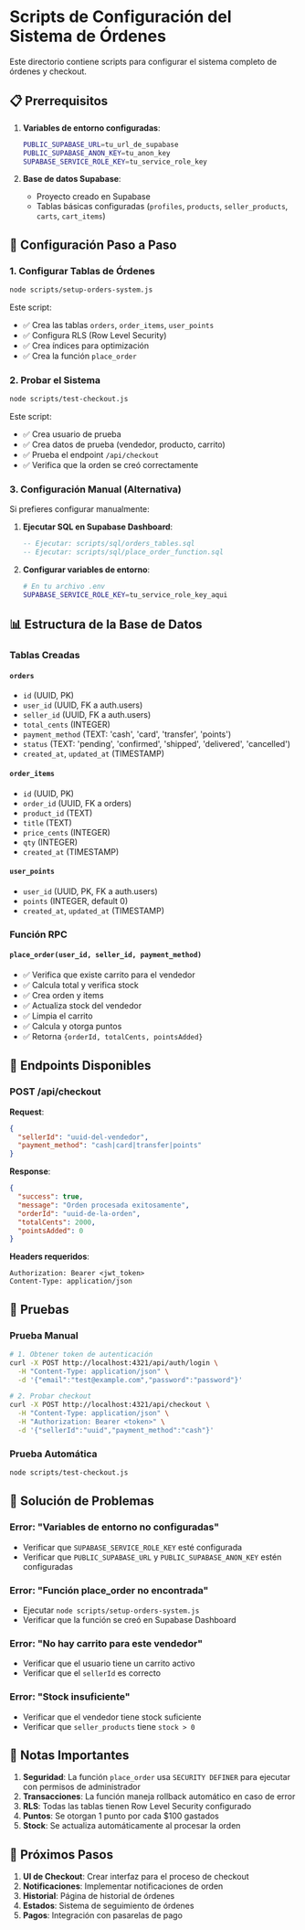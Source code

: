 # Scripts de Configuración del Sistema de Órdenes

Este directorio contiene scripts para configurar el sistema completo de órdenes y checkout.

## 📋 Prerrequisitos

1. **Variables de entorno configuradas**:
   ```bash
   PUBLIC_SUPABASE_URL=tu_url_de_supabase
   PUBLIC_SUPABASE_ANON_KEY=tu_anon_key
   SUPABASE_SERVICE_ROLE_KEY=tu_service_role_key
   ```

2. **Base de datos Supabase**:
   - Proyecto creado en Supabase
   - Tablas básicas configuradas (`profiles`, `products`, `seller_products`, `carts`, `cart_items`)

## 🚀 Configuración Paso a Paso

### 1. Configurar Tablas de Órdenes

```bash
node scripts/setup-orders-system.js
```

Este script:
- ✅ Crea las tablas `orders`, `order_items`, `user_points`
- ✅ Configura RLS (Row Level Security)
- ✅ Crea índices para optimización
- ✅ Crea la función `place_order`

### 2. Probar el Sistema

```bash
node scripts/test-checkout.js
```

Este script:
- ✅ Crea usuario de prueba
- ✅ Crea datos de prueba (vendedor, producto, carrito)
- ✅ Prueba el endpoint `/api/checkout`
- ✅ Verifica que la orden se creó correctamente

### 3. Configuración Manual (Alternativa)

Si prefieres configurar manualmente:

1. **Ejecutar SQL en Supabase Dashboard**:
   ```sql
   -- Ejecutar: scripts/sql/orders_tables.sql
   -- Ejecutar: scripts/sql/place_order_function.sql
   ```

2. **Configurar variables de entorno**:
   ```bash
   # En tu archivo .env
   SUPABASE_SERVICE_ROLE_KEY=tu_service_role_key_aqui
   ```

## 📊 Estructura de la Base de Datos

### Tablas Creadas

#### `orders`
- `id` (UUID, PK)
- `user_id` (UUID, FK a auth.users)
- `seller_id` (UUID, FK a auth.users)
- `total_cents` (INTEGER)
- `payment_method` (TEXT: 'cash', 'card', 'transfer', 'points')
- `status` (TEXT: 'pending', 'confirmed', 'shipped', 'delivered', 'cancelled')
- `created_at`, `updated_at` (TIMESTAMP)

#### `order_items`
- `id` (UUID, PK)
- `order_id` (UUID, FK a orders)
- `product_id` (TEXT)
- `title` (TEXT)
- `price_cents` (INTEGER)
- `qty` (INTEGER)
- `created_at` (TIMESTAMP)

#### `user_points`
- `user_id` (UUID, PK, FK a auth.users)
- `points` (INTEGER, default 0)
- `created_at`, `updated_at` (TIMESTAMP)

### Función RPC

#### `place_order(user_id, seller_id, payment_method)`
- ✅ Verifica que existe carrito para el vendedor
- ✅ Calcula total y verifica stock
- ✅ Crea orden y items
- ✅ Actualiza stock del vendedor
- ✅ Limpia el carrito
- ✅ Calcula y otorga puntos
- ✅ Retorna `{orderId, totalCents, pointsAdded}`

## 🔧 Endpoints Disponibles

### POST /api/checkout

**Request**:
```json
{
  "sellerId": "uuid-del-vendedor",
  "payment_method": "cash|card|transfer|points"
}
```

**Response**:
```json
{
  "success": true,
  "message": "Orden procesada exitosamente",
  "orderId": "uuid-de-la-orden",
  "totalCents": 2000,
  "pointsAdded": 0
}
```

**Headers requeridos**:
```
Authorization: Bearer <jwt_token>
Content-Type: application/json
```

## 🧪 Pruebas

### Prueba Manual

```bash
# 1. Obtener token de autenticación
curl -X POST http://localhost:4321/api/auth/login \
  -H "Content-Type: application/json" \
  -d '{"email":"test@example.com","password":"password"}'

# 2. Probar checkout
curl -X POST http://localhost:4321/api/checkout \
  -H "Content-Type: application/json" \
  -H "Authorization: Bearer <token>" \
  -d '{"sellerId":"uuid","payment_method":"cash"}'
```

### Prueba Automática

```bash
node scripts/test-checkout.js
```

## 🚨 Solución de Problemas

### Error: "Variables de entorno no configuradas"
- Verificar que `SUPABASE_SERVICE_ROLE_KEY` esté configurada
- Verificar que `PUBLIC_SUPABASE_URL` y `PUBLIC_SUPABASE_ANON_KEY` estén configuradas

### Error: "Función place_order no encontrada"
- Ejecutar `node scripts/setup-orders-system.js`
- Verificar que la función se creó en Supabase Dashboard

### Error: "No hay carrito para este vendedor"
- Verificar que el usuario tiene un carrito activo
- Verificar que el `sellerId` es correcto

### Error: "Stock insuficiente"
- Verificar que el vendedor tiene stock suficiente
- Verificar que `seller_products` tiene `stock > 0`

## 📝 Notas Importantes

1. **Seguridad**: La función `place_order` usa `SECURITY DEFINER` para ejecutar con permisos de administrador
2. **Transacciones**: La función maneja rollback automático en caso de error
3. **RLS**: Todas las tablas tienen Row Level Security configurado
4. **Puntos**: Se otorgan 1 punto por cada $100 gastados
5. **Stock**: Se actualiza automáticamente al procesar la orden

## 🔄 Próximos Pasos

1. **UI de Checkout**: Crear interfaz para el proceso de checkout
2. **Notificaciones**: Implementar notificaciones de orden
3. **Historial**: Página de historial de órdenes
4. **Estados**: Sistema de seguimiento de órdenes
5. **Pagos**: Integración con pasarelas de pago









